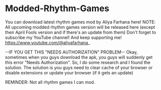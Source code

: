 # Modded-Rhythm-Games
You can download latest rhythm games mod by Aliya Farhana here!
NOTE: All upcoming modded rhythm games version will be released here (except their April Fools version and if there's an update from them)
Don't forget to subscribe my YouTube channel! And keep supporting me!
https://www.youtube.com/@aliyafarhana_





--IF YOU GET THIS "NEEDS AUTHORIZATION" PROBLEM--
Okay, sometimes when you guys download the apk, you guys will suddenly get this error "Needs Authorization". So, I do some research and I found the solution. The solution is you guys need to clear cache of your browser or disable extensions or update your browser (if it gets an update)


REMINDER: Not all rhythm games I can mod.
